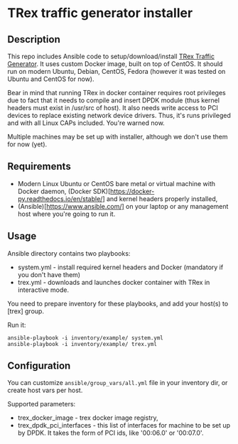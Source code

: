 # TRex traffic generator installer

## Description

This repo includes Ansible code to setup/download/install [TRex Traffic Generator](https://trex-tgn.cisco.com). It uses custom Docker image, built on top of CentOS. It should run on modern Ubuntu, Debian, CentOS, Fedora (however it was tested on Ubuntu and CentOS for now). 

Bear in mind that running TRex in docker container requires root privileges due to fact that it needs to compile and insert DPDK module (thus kernel headers must exist in /usr/src of host). It also needs write access to PCI devices to replace existing network device drivers. Thus, it's runs privileged and with all Linux CAPs included. You're warned now. 

Multiple machines may be set up with installer, although we don't use them for now (yet). 

## Requirements

* Modern Linux Ubuntu or CentOS bare metal or virtual machine with Docker daemon, (Docker SDK)[https://docker-py.readthedocs.io/en/stable/] and kernel headers properly installed, 
* (Ansible)[https://www.ansible.com/] on your laptop or any management host where you're going to run it. 

## Usage

Ansible directory contains two playbooks: 

* system.yml - install required kernel headers and Docker (mandatory if you don't have them)
* trex.yml - downloads and launches docker container with TRex in interactive mode. 

You need to prepare inventory for these playbooks, and add your host(s) to [trex] group. 

Run it:

    ansible-playbook -i inventory/example/ system.yml
    ansible-playbook -i inventory/example/ trex.yml

## Configuration

You can customize `ansible/group_vars/all.yml` file in your inventory dir, or create host vars per host. 

Supported parameters:

* trex_docker_image - trex docker image registry, 
* trex_dpdk_pci_interfaces - this list of interfaces for machine to be set up by DPDK. It takes the form of PCI ids, like '00:06.0' or '00:07.0'. 

